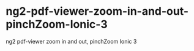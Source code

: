 # ng2-pdf-viewer-zoom-in-and-out-pinchZoom-Ionic-3
ng2 pdf-viewer zoom in and out, pinchZoom Ionic 3
